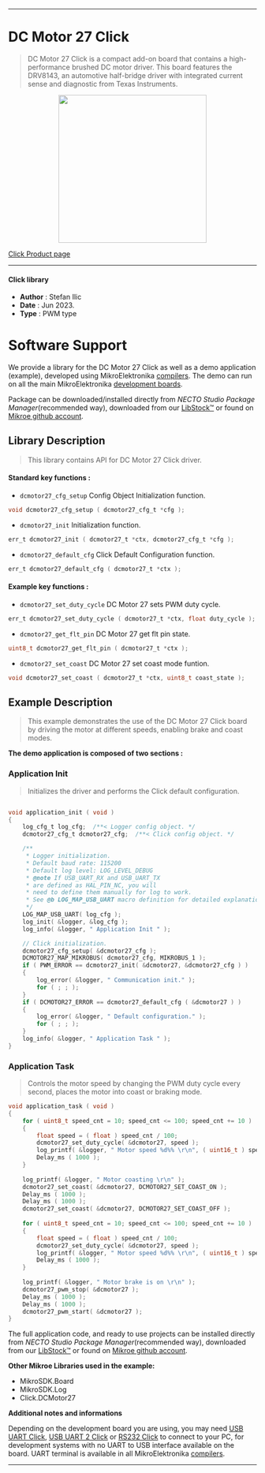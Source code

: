 
---
# DC Motor 27 Click

> DC Motor 27 Click is a compact add-on board that contains a high-performance brushed DC motor driver. This board features the DRV8143, an automotive half-bridge driver with integrated current sense and diagnostic from Texas Instruments.

<p align="center">
  <img src="https://download.mikroe.com/images/click_for_ide/dcmotor27_click.png" height=300px>
</p>

[Click Product page](https://www.mikroe.com/dc-motor-27-click)

---


#### Click library

- **Author**        : Stefan Ilic
- **Date**          : Jun 2023.
- **Type**          : PWM type


# Software Support

We provide a library for the DC Motor 27 Click
as well as a demo application (example), developed using MikroElektronika
[compilers](https://www.mikroe.com/necto-studio).
The demo can run on all the main MikroElektronika [development boards](https://www.mikroe.com/development-boards).

Package can be downloaded/installed directly from *NECTO Studio Package Manager*(recommended way), downloaded from our [LibStock&trade;](https://libstock.mikroe.com) or found on [Mikroe github account](https://github.com/MikroElektronika/mikrosdk_click_v2/tree/master/clicks).

## Library Description

> This library contains API for DC Motor 27 Click driver.

#### Standard key functions :

- `dcmotor27_cfg_setup` Config Object Initialization function.
```c
void dcmotor27_cfg_setup ( dcmotor27_cfg_t *cfg );
```

- `dcmotor27_init` Initialization function.
```c
err_t dcmotor27_init ( dcmotor27_t *ctx, dcmotor27_cfg_t *cfg );
```

- `dcmotor27_default_cfg` Click Default Configuration function.
```c
err_t dcmotor27_default_cfg ( dcmotor27_t *ctx );
```

#### Example key functions :

- `dcmotor27_set_duty_cycle` DC Motor 27 sets PWM duty cycle.
```c
err_t dcmotor27_set_duty_cycle ( dcmotor27_t *ctx, float duty_cycle );
```

- `dcmotor27_get_flt_pin` DC Motor 27 get flt pin state.
```c
uint8_t dcmotor27_get_flt_pin ( dcmotor27_t *ctx );
```

- `dcmotor27_set_coast` DC Motor 27 set coast mode funtion.
```c
void dcmotor27_set_coast ( dcmotor27_t *ctx, uint8_t coast_state );
```

## Example Description

> This example demonstrates the use of the DC Motor 27 Click board by driving 
  the motor at different speeds, enabling brake and coast modes.

**The demo application is composed of two sections :**

### Application Init

> Initializes the driver and performs the Click default configuration.

```c

void application_init ( void ) 
{
    log_cfg_t log_cfg;  /**< Logger config object. */
    dcmotor27_cfg_t dcmotor27_cfg;  /**< Click config object. */

    /** 
     * Logger initialization.
     * Default baud rate: 115200
     * Default log level: LOG_LEVEL_DEBUG
     * @note If USB_UART_RX and USB_UART_TX 
     * are defined as HAL_PIN_NC, you will 
     * need to define them manually for log to work. 
     * See @b LOG_MAP_USB_UART macro definition for detailed explanation.
     */
    LOG_MAP_USB_UART( log_cfg );
    log_init( &logger, &log_cfg );
    log_info( &logger, " Application Init " );

    // Click initialization.
    dcmotor27_cfg_setup( &dcmotor27_cfg );
    DCMOTOR27_MAP_MIKROBUS( dcmotor27_cfg, MIKROBUS_1 );
    if ( PWM_ERROR == dcmotor27_init( &dcmotor27, &dcmotor27_cfg ) )
    {
        log_error( &logger, " Communication init." );
        for ( ; ; );
    }
    if ( DCMOTOR27_ERROR == dcmotor27_default_cfg ( &dcmotor27 ) )
    {
        log_error( &logger, " Default configuration." );
        for ( ; ; );
    }
    log_info( &logger, " Application Task " );
}

```

### Application Task

> Controls the motor speed by changing the PWM duty cycle every second, 
  places the motor into coast or braking mode.

```c
void application_task ( void ) 
{
    for ( uint8_t speed_cnt = 10; speed_cnt <= 100; speed_cnt += 10 )
    {
        float speed = ( float ) speed_cnt / 100;
        dcmotor27_set_duty_cycle( &dcmotor27, speed );
        log_printf( &logger, " Motor speed %d%% \r\n", ( uint16_t ) speed_cnt );
        Delay_ms ( 1000 );
    }
    
    log_printf( &logger, " Motor coasting \r\n" );
    dcmotor27_set_coast( &dcmotor27, DCMOTOR27_SET_COAST_ON );
    Delay_ms ( 1000 );
    Delay_ms ( 1000 );
    dcmotor27_set_coast( &dcmotor27, DCMOTOR27_SET_COAST_OFF );
    
    for ( uint8_t speed_cnt = 10; speed_cnt <= 100; speed_cnt += 10 )
    {
        float speed = ( float ) speed_cnt / 100;
        dcmotor27_set_duty_cycle( &dcmotor27, speed );
        log_printf( &logger, " Motor speed %d%% \r\n", ( uint16_t ) speed_cnt );
        Delay_ms ( 1000 );
    }
    
    log_printf( &logger, " Motor brake is on \r\n" );
    dcmotor27_pwm_stop( &dcmotor27 );
    Delay_ms ( 1000 );
    Delay_ms ( 1000 );
    dcmotor27_pwm_start( &dcmotor27 );
}
```


The full application code, and ready to use projects can be installed directly from *NECTO Studio Package Manager*(recommended way), downloaded from our [LibStock&trade;](https://libstock.mikroe.com) or found on [Mikroe github account](https://github.com/MikroElektronika/mikrosdk_click_v2/tree/master/clicks).

**Other Mikroe Libraries used in the example:**

- MikroSDK.Board
- MikroSDK.Log
- Click.DCMotor27

**Additional notes and informations**

Depending on the development board you are using, you may need
[USB UART Click](https://www.mikroe.com/usb-uart-click),
[USB UART 2 Click](https://www.mikroe.com/usb-uart-2-click) or
[RS232 Click](https://www.mikroe.com/rs232-click) to connect to your PC, for
development systems with no UART to USB interface available on the board. UART
terminal is available in all MikroElektronika
[compilers](https://shop.mikroe.com/compilers).

---
